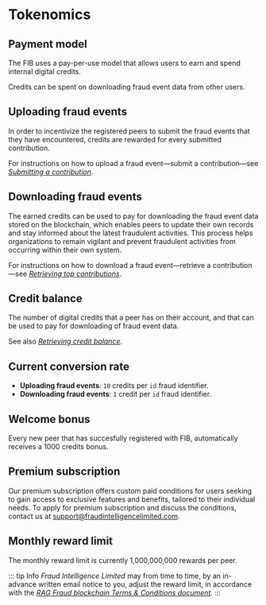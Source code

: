 # Tokenomics

## Payment model

The FIB uses a pay-per-use model that allows users to earn and spend internal digital credits.

Credits can be spent on downloading fraud event data from other users.

## Uploading fraud events

In order to incentivize the registered peers to submit the fraud events that they have encountered, credits are rewarded for every submitted contribution.

For instructions on how to upload a fraud event—submit a contribution—see *[Submitting a contribution](/api_docs/Tutorials/Submitting_a_contribution.md)*.

## Downloading fraud events

The earned credits can be used to pay for downloading the fraud event data stored on the blockchain, which enables peers to update their own records and stay informed about the latest fraudulent activities. This process helps organizations to remain vigilant and prevent fraudulent activities from occurring within their own system.

For instructions on how to download a fraud event—retrieve a contribution—see *[Retrieving top contributions](/api_docs/Tutorials/Retrieving_top_contributions.md)*.

## Credit balance

The number of digital credits that a peer has on their account, and that can be used to pay for downloading of fraud event data.

See also *[Retrieving credit balance](/api_docs/API_Specification/wallet-controller/Retrieving_credit_balance.md)*.

## Current conversion rate

- **Uploading fraud events**: `10` credits per `id` fraud identifier.
- **Downloading fraud events**: `1` credit per `id` fraud identifier.

## Welcome bonus

Every new peer that has succesfully registered with FIB, automatically receives a 1000 credits bonus.

## Premium subscription

Our premium subscription offers custom paid conditions for users seeking to gain access to exclusive features and benefits, tailored to their individual needs.
To apply for premium subscription and discuss the conditions, contact us at [support@fraudintelligencelimited.com](mailto:support@fraudintelligencelimited.com).

## Monthly reward limit

The monthly reward limit is currently 1,000,000,000 rewards per peer.

::: tip Info
*Fraud Intelligence Limited* may from time to time, by an in-advance written email notice to you, adjust the reward limit, in accordance with the *[RAG Fraud blockchain Terms & Conditions document](https://github.com/fraud-intelligence-limited/fil-legal/blob/main/RAG%20Fraud%20Blockchain%20Terms%20of%20Use%20v2.0.docx)*.
:::
